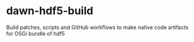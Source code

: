 # dawn-hdf5-build

Build patches, scripts and GitHub workflows to make native code artifacts for OSGi bundle of hdf5
